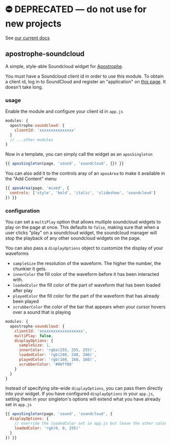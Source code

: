 # ⛔️ **DEPRECATED** — do not use for new projects

See [our current docs](https://docs.apostrophecms.org/)

## apostrophe-soundcloud

A simple, style-able Soundcloud widget for [Apostrophe](http://apostrophenow.org/).

You must have a Soundcloud client id in order to use this module. To obtain a client id, log in to SoundCloud and register an "application" on [this page](http://soundcloud.com/you/apps). It doesn't take long.

### usage

Enable the module and configure your client id in `app.js` 

```javascript
modules: {
  apostrophe-soundcloud: {
    clientId: 'xxxxxxxxxxxxxxx'
  }
  // ...other modules
}
```

Now in a template, you can simply call the widget as an `aposSingleton`

```javascript
{{ aposSingleton(page, 'sound', 'soundcloud', {}) }}
```

You can also add it to the controls aray of an `aposArea` to make it available in the "Add Content" menu

```javascript
{{ aposArea(page, 'mixed', {
  controls: ['style', 'bold', 'italic', 'slideshow', 'soundcloud']
}) }}
```

### configuration

You can set a `multiPlay` option that allows multiple soundcloud widgets to play on the page at once. This defaults to `false`, making sure that when a user clicks "play" on a soundcloud widget, the soundcloud manager will stop the playback of any other soundcloud widgets on the page. 

You can also pass a `displayOptions` object to customize the display of your waveforms

* `sampleSize` the resolution of the waveform. The higher the number, the chunkier it gets.
* `innerColor` the fill color of the waveform before it has been interacted with.
* `loadedColor` the fill color of the part of waveform that has been loaded after play
* `playedColor` the fill color for the part of the waveform that has already been played
* `scrubberColor` the color of the bar that appears when your cursor hovers over a sound that is playing  

```javascript
modules: {
  apostrophe-soundcloud: {
    clientId: 'xxxxxxxxxxxxxxxxxxx',
    multiPlay: false,
    displayOptions: {
      sampleSize: 1,
      innerColor: 'rgba(255, 255, 255)',
      loadedColor: 'rgb(240, 240, 240)',
      playedColor: 'rgb(160, 160, 160)',
      scrubberColor: '#00ff00'
    }
  }
}
```

Instead of specifying site-wide `displayOptions`, you can pass them directly into your widget. If you have configured `displayOptions` in your `app.js`, setting them in your singleton's options will extend what you have already set in `app.js`

```javascript
{{ aposSingleton(page, 'sound', 'soundcloud', {
  displayOptions: {
    // override the loadedColor set in app.js but leave the other colors as-is
    loadedColor: 'rgb(0, 0, 255)'
  }
}) }}
```
